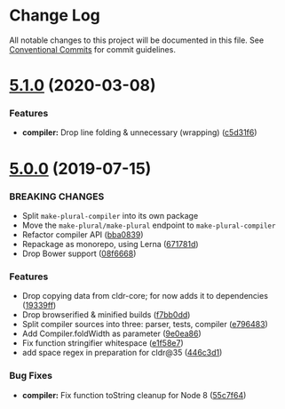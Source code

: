 # Change Log

All notable changes to this project will be documented in this file.
See [Conventional Commits](https://conventionalcommits.org) for commit guidelines.

# [5.1.0](https://github.com/eemeli/make-plural/compare/make-plural-compiler@5.0.0...make-plural-compiler@5.1.0) (2020-03-08)


### Features

* **compiler:** Drop line folding & unnecessary (wrapping) ([c5d31f6](https://github.com/eemeli/make-plural/commit/c5d31f69d6f1032e291cb911cae8cc34b20099ed))





# [5.0.0](https://github.com/eemeli/make-plural/compare/9cbae0d...make-plural-compiler@5.0.0) (2019-07-15)

### BREAKING CHANGES

* Split `make-plural-compiler` into its own package
* Move the `make-plural/make-plural` endpoint to `make-plural-compiler`
* Refactor compiler API ([bba0839](https://github.com/eemeli/make-plural/commit/bba0839))
* Repackage as monorepo, using Lerna ([671781d](https://github.com/eemeli/make-plural/commit/671781d))
* Drop Bower support ([08f6668](https://github.com/eemeli/make-plural/commit/08f6668))


### Features

* Drop copying data from cldr-core; for now adds it to dependencies ([19339ff](https://github.com/eemeli/make-plural/commit/19339ff))
* Drop browserified & minified builds ([f7bb0dd](https://github.com/eemeli/make-plural/commit/f7bb0dd))
* Split compiler sources into three: parser, tests, compiler ([e796483](https://github.com/eemeli/make-plural/commit/e796483))
* Add Compiler.foldWidth as parameter ([9e0ea86](https://github.com/eemeli/make-plural/commit/9e0ea86))
* Fix function stringifier whitespace ([e1f58e7](https://github.com/eemeli/make-plural/commit/e1f58e7))
* add space regex in preparation for cldr@35 ([446c3d1](https://github.com/eemeli/make-plural/commit/446c3d1))


### Bug Fixes

* **compiler:** Fix function toString cleanup for Node 8 ([55c7f64](https://github.com/eemeli/make-plural/commit/55c7f64))
